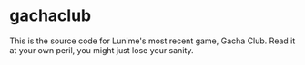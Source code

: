 # gachaclub
This is the source code for Lunime's most recent game, Gacha Club. Read it at your own peril, you might just lose your sanity.